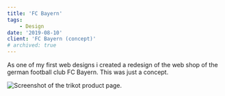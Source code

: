 ```yaml
---
title: 'FC Bayern'
tags:
    - Design
date: '2019-08-10'
client: 'FC Bayern (concept)'
# archived: true
---
```


<script>
    import { Image } from '$lib/components/image';

    import Preview from './232shots_so.jpg?enhanced';
</script>

As one of my first web designs i created a redesign of the web shop of the german football club FC Bayern. This was just a concept.

<Image image={Preview} alt="Screenshot of the trikot product page." />
